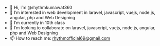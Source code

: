 - 👋 Hi, I’m @rhythmkumawat360
- 👀 I’m interested in web development in laravel, javascript, vuejs, node.js, angular, php and Web Designing
- 🌱 I’m currently in 10th class
- 💞️ I’m looking to collaborate on laravel, javascript, vuejs, node.js, angular, php and Web Designing
- 📫 How to reach me: rhythmofficial69@gmail.com

<!---
rhythmkumawat360/rhythmkumawat360 is a ✨ special ✨ repository because its `README.md` (this file) appears on your GitHub profile.
You can click the Preview link to take a look at your changes.
--->
